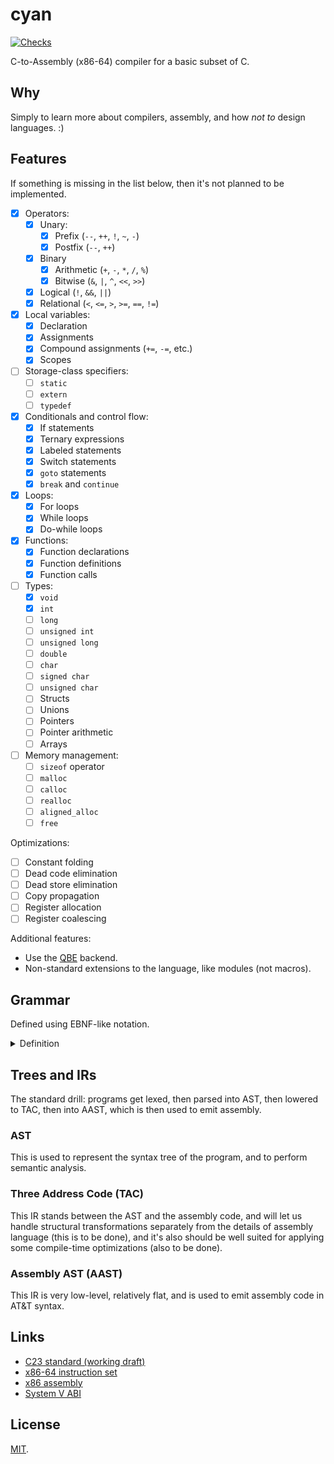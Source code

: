 # cyan

[![Checks](https://img.shields.io/github/actions/workflow/status/norskeld/cyan/checks.yml?style=flat-square&colorA=22272d&colorB=22272d&label=checks)](https://github.com/norskeld/cyan/actions/workflows/checks.yml)

C-to-Assembly (x86-64) compiler for a basic subset of C.

## Why

Simply to learn more about compilers, assembly, and how _not to_ design languages. :)

## Features

If something is missing in the list below, then it's not planned to be implemented.

- [x] Operators:
  - [x] Unary:
    - [x] Prefix (`--`, `++`, `!`, `~`, `-`)
    - [x] Postfix (`--`, `++`)
  - [x] Binary
    - [x] Arithmetic (`+`, `-`, `*`, `/`, `%`)
    - [x] Bitwise (`&`, `|`, `^`, `<<`, `>>`)
  - [x] Logical (`!`, `&&`, `||`)
  - [x] Relational (`<`, `<=`, `>`, `>=`, `==`, `!=`)
- [x] Local variables:
  - [x] Declaration
  - [x] Assignments
  - [x] Compound assignments (`+=`, `-=`, etc.)
  - [x] Scopes
- [ ] Storage-class specifiers:
  - [ ] `static`
  - [ ] `extern`
  - [ ] `typedef`
- [x] Conditionals and control flow:
  - [x] If statements
  - [x] Ternary expressions
  - [x] Labeled statements
  - [x] Switch statements
  - [x] `goto` statements
  - [x] `break` and `continue`
- [x] Loops:
  - [x] For loops
  - [x] While loops
  - [x] Do-while loops
- [x] Functions:
  - [x] Function declarations
  - [x] Function definitions
  - [x] Function calls
- [ ] Types:
  - [x] `void`
  - [x] `int`
  - [ ] `long`
  - [ ] `unsigned int`
  - [ ] `unsigned long`
  - [ ] `double`
  - [ ] `char`
  - [ ] `signed char`
  - [ ] `unsigned char`
  - [ ] Structs
  - [ ] Unions
  - [ ] Pointers
  - [ ] Pointer arithmetic
  - [ ] Arrays
- [ ] Memory management:
  - [ ] `sizeof` operator
  - [ ] `malloc`
  - [ ] `calloc`
  - [ ] `realloc`
  - [ ] `aligned_alloc`
  - [ ] `free`

Optimizations:

- [ ] Constant folding
- [ ] Dead code elimination
- [ ] Dead store elimination
- [ ] Copy propagation
- [ ] Register allocation
- [ ] Register coalescing

Additional features:

- Use the [QBE](https://c9x.me/compile/) backend.
- Non-standard extensions to the language, like modules (not macros).

## Grammar

Defined using EBNF-like notation.

<details>
<summary>Definition</summary>

```ebnf
program
  = { function-declaration }

declaration
  = variable-declaration
  | function-declaration

function-declaration
  = "int" identifier "(" param-list ")" ( block | ";" )

variable-declaration
  = "int" identifier [ "=" expression ] ";"

param-list
  = "void"
  | "int" identifier { "," "int" identifier }

block
  = "{" { block-item } "}"

block-item
  = declaration
  | statement

statement
  = "return" expression ";"
  | expression ";"
  | identifier ":" statement
  | "if" "(" expression ")" statement [ "else" statement ]
  | "break" ";"
  | "continue" ";"
  | "switch" "(" expression ")" statement
  | "while" "(" expression ")" statement
  | "do" statement "while" "(" expression ")" ";"
  | "for" "(" initializer [ expression ] ";" [ expression ] ";" [ expression ] ")" statement
  | "goto" identifier ";"
  | <block>
  | ";"

initializer
  = variable-declaration
  | [ expression ] ";"

expression
  = factor
  | expression binary-op expression
  | expression "?" expression ":" expression

factor
  = unary-op factor
  | postfix

postfix
  = primary { postfix-op }

primary
  = int
  | identifier
  | "(" expression ")"
  | identifier "(" [ argument-list ] ")"

argument-list
  = expression { "," expression }

unary-op
  = "-" | "~" | "!" | "++" | "--"

postfix-op
  = "++" | "--"

binary-op
  = "+" | "-" | "*" | "/" | "%"
  | "<<" | ">>" | "&" | "|" | "^"
  | "&&" | "||" | "==" | "!=" | "<" | "<=" | ">" | ">="
  | "=" | "+=" | "-=" | "*=" | "/=" | "%=" | "&=" | "|=" | "^=" | "<<=" | ">>="

identifier
  = ? An identifier token ?

int
  = ? A constant token ?
```
</details>

## Trees and IRs

The standard drill: programs get lexed, then parsed into AST, then lowered to TAC, then into AAST, which is then used to emit assembly.

### AST

This is used to represent the syntax tree of the program, and to perform semantic analysis.

### Three Address Code (TAC)

This IR stands between the AST and the assembly code, and will let us handle structural transformations separately from the details of assembly language (this is to be done), and it's also should be well suited for applying some compile-time optimizations (also to be done).

### Assembly AST (AAST)

This IR is very low-level, relatively flat, and is used to emit assembly code in AT&T syntax.

## Links

- [C23 standard (working draft)](https://open-std.org/JTC1/SC22/WG14/www/docs/n3220.pdf)
- [x86-64 instruction set](https://www.felixcloutier.com/x86/)
- [x86 assembly](https://en.wikibooks.org/wiki/X86_Assembly)
- [System V ABI](https://gitlab.com/x86-psABIs/x86-64-ABI)

## License

[MIT](LICENSE).
